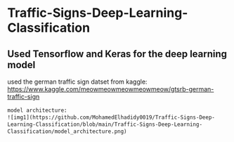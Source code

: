 # Traffic-Signs-Deep-Learning-Classification
Used Tensorflow and Keras for the deep learning model
------------------------------------------------------




used the german traffic sign datset from kaggle:
    https://www.kaggle.com/meowmeowmeowmeowmeow/gtsrb-german-traffic-sign
    
    model architecture:
    ![img1](https://github.com/MohamedElhadidy0019/Traffic-Signs-Deep-Learning-Classification/blob/main/Traffic-Signs-Deep-Learning-Classification/model_architecture.png)
    
    
    
